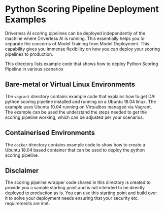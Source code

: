 Python Scoring Pipeline Deployment Examples
===========================================

Driverless AI scoring pipelines can be deployed independently of the machine
where Driverless AI is running. This essentially helps you to separate the 
concerns of Model Training from Model Deployment. This capability gives you
immense flexibility on how you can deploy your scoring pipelines to production.

This directory lists example code that shows how to deploy Python Scoring Pipeline
in various scenarios

Bare-metal or Virtual Linux Environments
----------------------------------------

The `vagrant` directory contains example code that explains how to get DAI 
python scoring pipeline installed and running on a Ubuntu 18.04 linux. The example
uses Ubuntu 10.04 running on Virtualbox managed via Vagrant. The example can be
used the understand the steps needed to get the scoring pipeline working, which
can be adjusted per your scenarios.


Containerised Environments
--------------------------

The `docker` directory contains example code to show how to create a Ubuntu 18.04
based container that can be used to deploy the python scoring pipeline.


Disclaimer
----------

The scoring pipeline wrapper code shared in this directory is created to provide you 
a sample starting point and is not intended to be directly deployed to production as is.
You can use this starting point and build over it to solve your deployment needs ensuring
that your security etc. requirements are met.



